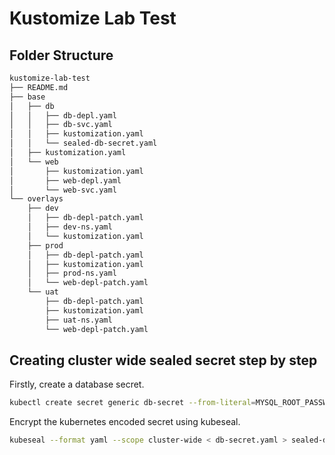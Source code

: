 # Kustomize Lab Test


## Folder Structure


```bash
kustomize-lab-test
├── README.md
├── base
│   ├── db
│   │   ├── db-depl.yaml
│   │   ├── db-svc.yaml
│   │   ├── kustomization.yaml
│   │   └── sealed-db-secret.yaml
│   ├── kustomization.yaml
│   └── web
│       ├── kustomization.yaml
│       ├── web-depl.yaml
│       └── web-svc.yaml
└── overlays
    ├── dev
    │   ├── db-depl-patch.yaml
    │   ├── dev-ns.yaml
    │   └── kustomization.yaml
    ├── prod
    │   ├── db-depl-patch.yaml
    │   ├── kustomization.yaml
    │   ├── prod-ns.yaml
    │   └── web-depl-patch.yaml
    └── uat
        ├── db-depl-patch.yaml
        ├── kustomization.yaml
        ├── uat-ns.yaml
        └── web-depl-patch.yaml
```


## Creating cluster wide sealed secret step by step

Firstly, create a database secret.

```bash
kubectl create secret generic db-secret --from-literal=MYSQL_ROOT_PASSWORD=password --dry-run=client -oyaml > db-secret.yaml
```

Encrypt the kubernetes encoded secret using kubeseal.

```bash
kubeseal --format yaml --scope cluster-wide < db-secret.yaml > sealed-db-secret.yaml
```


